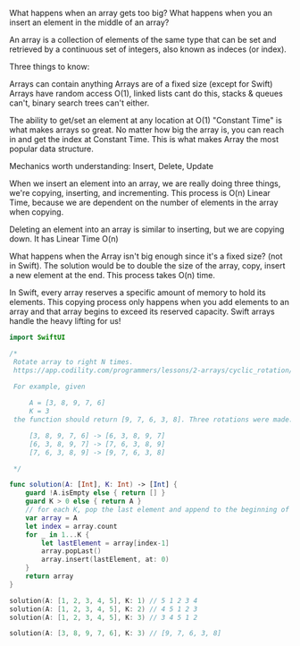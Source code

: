 What happens when an array gets too big? What happens when you an insert an element in the middle of an array?

An array is a collection of elements of the same type that can be set and retrieved by a continuous set of integers, also known as indeces (or index). 

Three things to know:

Arrays can contain anything
Arrays are of a fixed size (except for Swift)
Arrays have random access O(1), linked lists cant do this, stacks & queues can't, binary search trees can't either.

The ability to get/set an element at any location at O(1) "Constant Time" is what makes arrays so great. No matter how big the array is, you can reach in and get the index at Constant Time. This is what makes Array the most popular data structure.

Mechanics worth understanding: Insert, Delete, Update

When we insert an element into an array, we are really doing three things, we're copying, inserting, and incrementing. This process is O(n) Linear Time, because we are dependent on the number of elements in the array when copying. 

Deleting an element into an array is similar to inserting, but we are copying down. It has Linear Time O(n)

What happens when the Array isn't big enough since it's a fixed size? (not in Swift). The solution would be to double the size of the array, copy, insert a new element at the end. This process takes O(n) time. 

In Swift, every array reserves a specific amount of memory to hold its elements. This copying process only happens when you add elements to an array and that array begins to exceed its reserved capacity. Swift arrays handle the heavy lifting for us!

``` swift
import SwiftUI

/*
 Rotate array to right N times.
 https://app.codility.com/programmers/lessons/2-arrays/cyclic_rotation/
 
 For example, given

     A = [3, 8, 9, 7, 6]
     K = 3
 the function should return [9, 7, 6, 3, 8]. Three rotations were made:

     [3, 8, 9, 7, 6] -> [6, 3, 8, 9, 7]
     [6, 3, 8, 9, 7] -> [7, 6, 3, 8, 9]
     [7, 6, 3, 8, 9] -> [9, 7, 6, 3, 8]

 */

func solution(A: [Int], K: Int) -> [Int] {
    guard !A.isEmpty else { return [] }
    guard K > 0 else { return A }
    // for each K, pop the last element and append to the beginning of array
    var array = A
    let index = array.count
    for _ in 1...K {
        let lastElement = array[index-1]
        array.popLast()
        array.insert(lastElement, at: 0)
    }
    return array
}

solution(A: [1, 2, 3, 4, 5], K: 1) // 5 1 2 3 4
solution(A: [1, 2, 3, 4, 5], K: 2) // 4 5 1 2 3
solution(A: [1, 2, 3, 4, 5], K: 3) // 3 4 5 1 2

solution(A: [3, 8, 9, 7, 6], K: 3) // [9, 7, 6, 3, 8]


```
